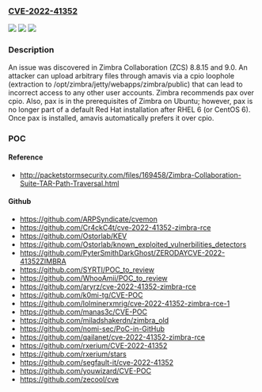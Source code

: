 ### [CVE-2022-41352](https://cve.mitre.org/cgi-bin/cvename.cgi?name=CVE-2022-41352)
![](https://img.shields.io/static/v1?label=Product&message=n%2Fa&color=blue)
![](https://img.shields.io/static/v1?label=Version&message=n%2Fa&color=blue)
![](https://img.shields.io/static/v1?label=Vulnerability&message=n%2Fa&color=brighgreen)

### Description

An issue was discovered in Zimbra Collaboration (ZCS) 8.8.15 and 9.0. An attacker can upload arbitrary files through amavis via a cpio loophole (extraction to /opt/zimbra/jetty/webapps/zimbra/public) that can lead to incorrect access to any other user accounts. Zimbra recommends pax over cpio. Also, pax is in the prerequisites of Zimbra on Ubuntu; however, pax is no longer part of a default Red Hat installation after RHEL 6 (or CentOS 6). Once pax is installed, amavis automatically prefers it over cpio.

### POC

#### Reference
- http://packetstormsecurity.com/files/169458/Zimbra-Collaboration-Suite-TAR-Path-Traversal.html

#### Github
- https://github.com/ARPSyndicate/cvemon
- https://github.com/Cr4ckC4t/cve-2022-41352-zimbra-rce
- https://github.com/Ostorlab/KEV
- https://github.com/Ostorlab/known_exploited_vulnerbilities_detectors
- https://github.com/PyterSmithDarkGhost/ZERODAYCVE-2022-41352ZIMBRA
- https://github.com/SYRTI/POC_to_review
- https://github.com/WhooAmii/POC_to_review
- https://github.com/aryrz/cve-2022-41352-zimbra-rce
- https://github.com/k0mi-tg/CVE-POC
- https://github.com/lolminerxmrig/cve-2022-41352-zimbra-rce-1
- https://github.com/manas3c/CVE-POC
- https://github.com/miladshakerdn/zimbra_old
- https://github.com/nomi-sec/PoC-in-GitHub
- https://github.com/qailanet/cve-2022-41352-zimbra-rce
- https://github.com/rxerium/CVE-2022-41352
- https://github.com/rxerium/stars
- https://github.com/segfault-it/cve-2022-41352
- https://github.com/youwizard/CVE-POC
- https://github.com/zecool/cve

